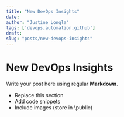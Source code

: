 ```yaml
---
title: "New DevOps Insights"
date: 
author: "Justine Longla"
tags: ['devops,automation,github']
draft: 
slug: "posts/new-devops-insights"
---
```

# New DevOps Insights

Write your post here using regular **Markdown**.

- Replace this section
- Add code snippets
- Include images (store in \public\)
